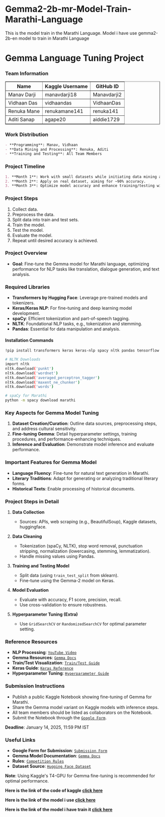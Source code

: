 # Gemma2-2b-mr-Model-Train-Marathi-Language
This is the model train in the Marathi Language. Model i have use gemma2-2b-en model to train in Marathi Language 



# Gemma Language Tuning Project

### Team Information
<table border="1" font-size=8px>
  <tr>
    <th>Name</th>
    <th>Kaggle Username</th>
    <th>GitHub ID</th>
  </tr>
  <tr>
    <td>Manav Darji</td>
    <td>manavdarji18</td>
    <td>Manavdarji2</td>
  </tr>
  <tr>
    <td>Vidhaan Das</td>
    <td>vidhaandas</td>
    <td>VidhaanDas</td>
  </tr>
  <tr>
    <td>Renuka Mane</td>
    <td>renukamane141</td>
    <td>renuka141</td>
  </tr>
  <tr>
    <td>Aditi Sanap</td>
    <td>agape20</td>
    <td>aiddie1729</td>
  </tr>
</table>

### Work Distribution
```markdown
- **Programming**: Manav, Vidhaan
- **Data Mining and Processing**: Renuka, Aditi
- **Training and Testing**: All Team Members
```

### Project Timeline
```markdown
1. **Month 1**: Work with small datasets while initiating data mining and processing.
2. **Month 2**: Apply on real dataset, aiming for ~90% accuracy.
3. **Month 3**: Optimize model accuracy and enhance training/testing with additional data.
```
### Project Steps

1. Collect data.
2. Preprocess the data.
3. Split data into train and test sets.
4. Train the model.
5. Test the model.
6. Evaluate the model.
7. Repeat until desired accuracy is achieved.

### Project Overview

- **Goal**: Fine-tune the Gemma model for Marathi language, optimizing performance for NLP tasks like translation, dialogue generation, and text analysis.

### Required Libraries

- **Transformers by Hugging Face**: Leverage pre-trained models and tokenizers.
- **Keras/Keras NLP**: For fine-tuning and deep learning model development.
- **spaCy**: Efficient tokenization and part-of-speech tagging.
- **NLTK**: Foundational NLP tasks, e.g., tokenization and stemming.
- **Pandas**: Essential for data manipulation and analysis.

#### Installation Commands

```bash
!pip install transformers keras keras-nlp spacy nltk pandas tensorflow

# NLTK Downloads
import nltk
nltk.download('punkt')
nltk.download('wordnet')
nltk.download('averaged_perceptron_tagger')
nltk.download('maxent_ne_chunker')
nltk.download('words')

# spaCy for Marathi
python -m spacy download marathi
```

### Key Aspects for Gemma Model Tuning

1. **Dataset Creation/Curation**: Outline data sources, preprocessing steps, and address cultural sensitivity.
2. **Fine-tuning Gemma**: Detail hyperparameter settings, training procedures, and performance-enhancing techniques.
3. **Inference and Evaluation**: Demonstrate model inference and evaluate performance.

### Important Features for Gemma Model

- **Language Fluency**: Fine-tune for natural text generation in Marathi.
- **Literary Traditions**: Adapt for generating or analyzing traditional literary forms.
- **Historical Texts**: Enable processing of historical documents.

### Project Steps in Detail

1. **Data Collection**
   - Sources: APIs, web scraping (e.g., BeautifulSoup), Kaggle datasets, huggingface.

2. **Data Cleaning**
   - Tokenization (spaCy, NLTK), stop word removal, punctuation stripping, normalization (lowercasing, stemming, lemmatization).
   - Handle missing values using Pandas.

3. **Training and Testing Model**
   - Split data (using `train_test_split` from sklearn).
   - Fine-tune using the Gemma-2 model on Keras.

4. **Model Evaluation**
   - Evaluate with accuracy, F1 score, precision, recall.
   - Use cross-validation to ensure robustness.

5. **Hyperparameter Tuning (Extra)**
   - Use `GridSearchCV` or `RandomizedSearchCV` for optimal parameter setting.

### Reference Resources

- **NLP Processing**: [`YouTube Video`](https://www.youtube.com/watch?v=fNxaJsNG3-s&list=PLQY2H8rRoyvzDbLUZkbudP-MFQZwNmU4S)
- **Gemma Resources**: [`Gemma Docs`](https://ai.google.dev/gemma/docs/codegemma/keras_quickstart)
- **Train/Test Visualization**: [`Train/Test Guide`](https://mlu-explain.github.io/train-test-validation/)
- **Keras Guide**: [`Keras Reference`](https://www.javatpoint.com/keras)
- **Hyperparameter Tuning**: [`Hyperparameter Guide`](https://www.javatpoint.com/hyperparameters-in-machine-learning)

### Submission Instructions

- Publish a public Kaggle Notebook showing fine-tuning of Gemma for Marathi.
- Share the Gemma model variant on Kaggle models with inference steps.
- All team members should be listed as collaborators on the Notebook.
- Submit the Notebook through the [`Google Form`](https://www.kaggle.com/gemma-language-tuning-submissions).

**Deadline**: January 14, 2025, 11:59 PM IST

### Useful Links

- **Google Form for Submission**: [`Submission Form`](https://www.kaggle.com/gemma-language-tuning-submissions)
- **Gemma Model Documentation**: [`Gemma Docs`](https://ai.google.dev/gemma/docs/base)
- **Rules**: [`Competition Rules`](https://www.kaggle.com/competitions/gemma-language-tuning/rules)
- **Dataset Source**: [`Hugging Face Dataset`](https://huggingface.co/datasets/ylacombe/google-marathi/viewer)

**Note**: Using Kaggle's T4-GPU for Gemma fine-tuning is recommended for optimal performance.



**Here is the link of the code of kaggle [click here](https://www.kaggle.com/code/manavdarji18/gemma-model-train-in-marathi-language/notebook)**

**Here is the link of the model i use [click here](https://www.kaggle.com/models/keras/gemma2/Keras/gemma2_instruct_2b_en/1)**

**Here is the link of the model i have train it [click here](https://www.kaggle.com/models/manavdarji18/gemma2_2b_mr)**
